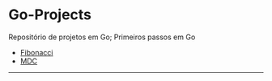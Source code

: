 # Go-Projects
Repositório de projetos em Go; Primeiros passos em Go

- [Fibonacci](./fibonacci)
- [MDC](./mdc)

---